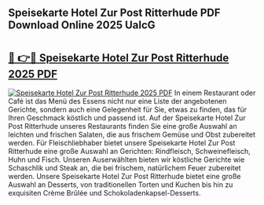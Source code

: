 ## Speisekarte Hotel Zur Post Ritterhude PDF Download Online 2025 UaIcG

# <h2><a href="http://gcdeccl.nevu.top/?p=Speisekarte+Hotel+Zur+Post+Ritterhude">🔗 👉🔴 Speisekarte Hotel Zur Post Ritterhude 2025 PDF</a></h2>

[![Speisekarte Hotel Zur Post Ritterhude 2025 PDF](https://i.imgur.com/dBaPXMq.png)](http://gcdeccl.nevu.top/?p=Speisekarte+Hotel+Zur+Post+Ritterhude)
In einem Restaurant oder Café ist das Menü des Essens nicht nur eine Liste der angebotenen Gerichte, sondern auch eine Gelegenheit für Sie, etwas zu finden, das für Ihren Geschmack köstlich und passend ist. Auf der Speisekarte Hotel Zur Post Ritterhude unseres Restaurants finden Sie eine große Auswahl an leichten und frischen Salaten, die aus frischem Gemüse und Obst zubereitet werden. Für Fleischliebhaber bietet unsere Speisekarte Hotel Zur Post Ritterhude eine große Auswahl an Gerichten: Rindfleisch, Schweinefleisch, Huhn und Fisch. Unseren Auserwählten bieten wir köstliche Gerichte wie Schaschlik und Steak an, die bei frischem, natürlichem Feuer zubereitet werden. Unsere Speisekarte Hotel Zur Post Ritterhude bietet eine große Auswahl an Desserts, von traditionellen Torten und Kuchen bis hin zu exquisiten Crème Brûlée und Schokoladenkapsel-Desserts.
